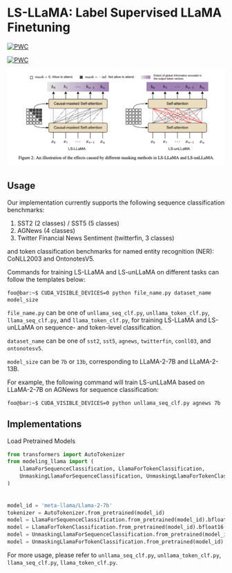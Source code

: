 # LS-LLaMA: Label Supervised LLaMA Finetuning

<p align="center">

[![PWC](https://img.shields.io/endpoint.svg?url=https://paperswithcode.com/badge/label-supervised-llama-finetuning/named-entity-recognition-on-conll03-4)](https://paperswithcode.com/sota/named-entity-recognition-on-conll03-4?p=label-supervised-llama-finetuning)

[![PWC](https://img.shields.io/endpoint.svg?url=https://paperswithcode.com/badge/label-supervised-llama-finetuning/named-entity-recognition-on-ontonotes-5-0-1)](https://paperswithcode.com/sota/named-entity-recognition-on-ontonotes-5-0-1?p=label-supervised-llama-finetuning)
</p>


<p align='center'>
<img src='./docs/lsllama.png'/>
</p>

## Usage

Our implementation currently supports the following sequence classification benchmarks: 
1. SST2 (2 classes) / SST5 (5 classes)
2. AGNews (4 classes)
3. Twitter Financial News Sentiment (twitterfin, 3 classes)

and token classification benchmarks for named entity recognition (NER): CoNLL2003 and OntonotesV5.

Commands for training LS-LLaMA and LS-unLLaMA on different tasks can follow the templates below:
```console
foo@bar:~$ CUDA_VISIBLE_DEVICES=0 python file_name.py dataset_name model_size
```

`file_name.py` can be one of `unllama_seq_clf.py`, `unllama_token_clf.py`, `llama_seq_clf.py`, and `llama_token_clf.py`, for training LS-LLaMA and LS-unLLaMA on sequence- and token-level classification.

`dataset_name` can be one of `sst2`, `sst5`, `agnews`, `twitterfin`, `conll03`, and `ontonotesv5`.

`model_size` can be `7b` or `13b`, corresponding to LLaMA-2-7B and LLaMA-2-13B.

For example, the following command will train LS-unLLaMA based on LLaMA-2-7B on AGNews for sequence classification:
```console
foo@bar:~$ CUDA_VISIBLE_DEVICES=0 python unllama_seq_clf.py agnews 7b
```

## Implementations

Load Pretrained Models

```python
from transformers import AutoTokenizer
from modeling_llama import (
    LlamaForSequenceClassification, LlamaForTokenClassification,
    UnmaskingLlamaForSequenceClassification, UnmaskingLlamaForTokenClassification,
)


model_id = 'meta-llama/Llama-2-7b'
tokenizer = AutoTokenizer.from_pretrained(model_id)
model = LlamaForSequenceClassification.from_pretrained(model_id).bfloat16()
model = LlamaForTokenClassification.from_pretrained(model_id).bfloat16()
model = UnmaskingLlamaForSequenceClassification.from_pretrained(model_id).bfloat16()
model = UnmaskingLlamaForTokenClassification.from_pretrained(model_id).bfloat16()
```

For more usage, please refer to `unllama_seq_clf.py`, `unllama_token_clf.py`, `llama_seq_clf.py`, `llama_token_clf.py`.
